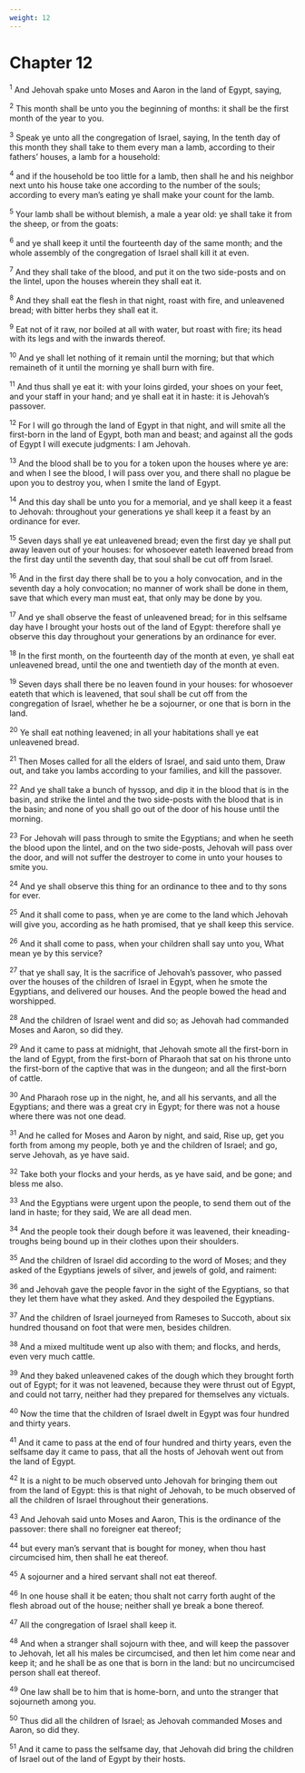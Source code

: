 ```yaml
---
weight: 12
---
```


# Chapter 12

<sup>1</sup> And Jehovah spake unto Moses and Aaron in the land of Egypt, saying, 

<sup>2</sup> This month shall be unto you the beginning of months: it shall be the first month of the year to you. 

<sup>3</sup> Speak ye unto all the congregation of Israel, saying, In the tenth day of this month they shall take to them every man a lamb, according to their fathers’ houses, a lamb for a household: 

<sup>4</sup> and if the household be too little for a lamb, then shall he and his neighbor next unto his house take one according to the number of the souls; according to every man’s eating ye shall make your count for the lamb. 

<sup>5</sup> Your lamb shall be without blemish, a male a year old: ye shall take it from the sheep, or from the goats: 

<sup>6</sup> and ye shall keep it until the fourteenth day of the same month; and the whole assembly of the congregation of Israel shall kill it at even. 

<sup>7</sup> And they shall take of the blood, and put it on the two side-posts and on the lintel, upon the houses wherein they shall eat it. 

<sup>8</sup> And they shall eat the flesh in that night, roast with fire, and unleavened bread; with bitter herbs they shall eat it. 

<sup>9</sup> Eat not of it raw, nor boiled at all with water, but roast with fire; its head with its legs and with the inwards thereof. 

<sup>10</sup> And ye shall let nothing of it remain until the morning; but that which remaineth of it until the morning ye shall burn with fire. 

<sup>11</sup> And thus shall ye eat it: with your loins girded, your shoes on your feet, and your staff in your hand; and ye shall eat it in haste: it is Jehovah’s passover. 

<sup>12</sup> For I will go through the land of Egypt in that night, and will smite all the first-born in the land of Egypt, both man and beast; and against all the gods of Egypt I will execute judgments: I am Jehovah. 

<sup>13</sup> And the blood shall be to you for a token upon the houses where ye are: and when I see the blood, I will pass over you, and there shall no plague be upon you to destroy you, when I smite the land of Egypt. 

<sup>14</sup> And this day shall be unto you for a memorial, and ye shall keep it a feast to Jehovah: throughout your generations ye shall keep it a feast by an ordinance for ever. 

<sup>15</sup> Seven days shall ye eat unleavened bread; even the first day ye shall put away leaven out of your houses: for whosoever eateth leavened bread from the first day until the seventh day, that soul shall be cut off from Israel. 

<sup>16</sup> And in the first day there shall be to you a holy convocation, and in the seventh day a holy convocation; no manner of work shall be done in them, save that which every man must eat, that only may be done by you. 

<sup>17</sup> And ye shall observe the feast of unleavened bread; for in this selfsame day have I brought your hosts out of the land of Egypt: therefore shall ye observe this day throughout your generations by an ordinance for ever. 

<sup>18</sup> In the first month, on the fourteenth day of the month at even, ye shall eat unleavened bread, until the one and twentieth day of the month at even. 

<sup>19</sup> Seven days shall there be no leaven found in your houses: for whosoever eateth that which is leavened, that soul shall be cut off from the congregation of Israel, whether he be a sojourner, or one that is born in the land. 

<sup>20</sup> Ye shall eat nothing leavened; in all your habitations shall ye eat unleavened bread. 

<sup>21</sup> Then Moses called for all the elders of Israel, and said unto them, Draw out, and take you lambs according to your families, and kill the passover. 

<sup>22</sup> And ye shall take a bunch of hyssop, and dip it in the blood that is in the basin, and strike the lintel and the two side-posts with the blood that is in the basin; and none of you shall go out of the door of his house until the morning. 

<sup>23</sup> For Jehovah will pass through to smite the Egyptians; and when he seeth the blood upon the lintel, and on the two side-posts, Jehovah will pass over the door, and will not suffer the destroyer to come in unto your houses to smite you. 

<sup>24</sup> And ye shall observe this thing for an ordinance to thee and to thy sons for ever. 

<sup>25</sup> And it shall come to pass, when ye are come to the land which Jehovah will give you, according as he hath promised, that ye shall keep this service. 

<sup>26</sup> And it shall come to pass, when your children shall say unto you, What mean ye by this service? 

<sup>27</sup> that ye shall say, It is the sacrifice of Jehovah’s passover, who passed over the houses of the children of Israel in Egypt, when he smote the Egyptians, and delivered our houses. And the people bowed the head and worshipped. 

<sup>28</sup> And the children of Israel went and did so; as Jehovah had commanded Moses and Aaron, so did they. 

<sup>29</sup> And it came to pass at midnight, that Jehovah smote all the first-born in the land of Egypt, from the first-born of Pharaoh that sat on his throne unto the first-born of the captive that was in the dungeon; and all the first-born of cattle. 

<sup>30</sup> And Pharaoh rose up in the night, he, and all his servants, and all the Egyptians; and there was a great cry in Egypt; for there was not a house where there was not one dead. 

<sup>31</sup> And he called for Moses and Aaron by night, and said, Rise up, get you forth from among my people, both ye and the children of Israel; and go, serve Jehovah, as ye have said. 

<sup>32</sup> Take both your flocks and your herds, as ye have said, and be gone; and bless me also. 

<sup>33</sup> And the Egyptians were urgent upon the people, to send them out of the land in haste; for they said, We are all dead men. 

<sup>34</sup> And the people took their dough before it was leavened, their kneading-troughs being bound up in their clothes upon their shoulders. 

<sup>35</sup> And the children of Israel did according to the word of Moses; and they asked of the Egyptians jewels of silver, and jewels of gold, and raiment: 

<sup>36</sup> and Jehovah gave the people favor in the sight of the Egyptians, so that they let them have what they asked. And they despoiled the Egyptians. 

<sup>37</sup> And the children of Israel journeyed from Rameses to Succoth, about six hundred thousand on foot that were men, besides children. 

<sup>38</sup> And a mixed multitude went up also with them; and flocks, and herds, even very much cattle. 

<sup>39</sup> And they baked unleavened cakes of the dough which they brought forth out of Egypt; for it was not leavened, because they were thrust out of Egypt, and could not tarry, neither had they prepared for themselves any victuals. 

<sup>40</sup> Now the time that the children of Israel dwelt in Egypt was four hundred and thirty years. 

<sup>41</sup> And it came to pass at the end of four hundred and thirty years, even the selfsame day it came to pass, that all the hosts of Jehovah went out from the land of Egypt. 

<sup>42</sup> It is a night to be much observed unto Jehovah for bringing them out from the land of Egypt: this is that night of Jehovah, to be much observed of all the children of Israel throughout their generations. 

<sup>43</sup> And Jehovah said unto Moses and Aaron, This is the ordinance of the passover: there shall no foreigner eat thereof; 

<sup>44</sup> but every man’s servant that is bought for money, when thou hast circumcised him, then shall he eat thereof. 

<sup>45</sup> A sojourner and a hired servant shall not eat thereof. 

<sup>46</sup> In one house shall it be eaten; thou shalt not carry forth aught of the flesh abroad out of the house; neither shall ye break a bone thereof. 

<sup>47</sup> All the congregation of Israel shall keep it. 

<sup>48</sup> And when a stranger shall sojourn with thee, and will keep the passover to Jehovah, let all his males be circumcised, and then let him come near and keep it; and he shall be as one that is born in the land: but no uncircumcised person shall eat thereof. 

<sup>49</sup> One law shall be to him that is home-born, and unto the stranger that sojourneth among you. 

<sup>50</sup> Thus did all the children of Israel; as Jehovah commanded Moses and Aaron, so did they. 

<sup>51</sup> And it came to pass the selfsame day, that Jehovah did bring the children of Israel out of the land of Egypt by their hosts. 


